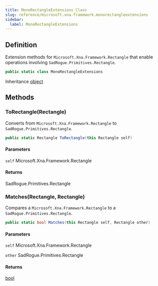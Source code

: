 ```yaml
---
title: MonoRectangleExtensions Class
slug: reference/microsoft.xna.framework.monorectangleextensions
sidebar:
  label: MonoRectangleExtensions
---
```

## Definition

Extension methods for `Microsoft.Xna.Framework.Rectangle` that enable operations involving `SadRogue.Primitives.Rectangle`.

```csharp title="C#"
public static class MonoRectangleExtensions
```

Inheritance [object](https://learn.microsoft.com/dotnet/api/system.object/)

## Methods

### ToRectangle(Rectangle)

Converts from `Microsoft.Xna.Framework.Rectangle` to `SadRogue.Primitives.Rectangle`.

```csharp title="C#"
public static Rectangle ToRectangle(this Rectangle self)
```

#### Parameters

`self` Microsoft.Xna.Framework.Rectangle  

#### Returns

SadRogue.Primitives.Rectangle

### Matches(Rectangle, Rectangle)

Compares a `Microsoft.Xna.Framework.Rectangle` to a `SadRogue.Primitives.Rectangle`.

```csharp title="C#"
public static bool Matches(this Rectangle self, Rectangle other)
```

#### Parameters

`self` Microsoft.Xna.Framework.Rectangle  

`other` SadRogue.Primitives.Rectangle  

#### Returns

[bool](https://learn.microsoft.com/dotnet/api/system.boolean/)